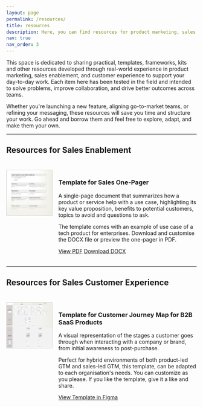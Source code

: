 ```yaml
---
layout: page
permalink: /resources/
title: resources
description: Here, you can find resources for product marketing, sales enablement, and CX.
nav: true
nav_order: 3
---
```


This space is dedicated to sharing practical, templates, frameworks, kits and other resources developed through real-world experience in product marketing, sales enablement, and customer experience to support your day-to-day work. Each item here has been tested in the field and intended to solve problems, improve collaboration, and drive better outcomes across teams. 

Whether you're launching a new feature, aligning go-to-market teams, or refining your messaging, these resources will save you time and structure your work. Go ahead and borrow them and feel free to explore, adapt, and make them your own.

---

<div style="margin-bottom: 2.5rem;">
  <h2>Resources for Sales Enablement</h2>
</div>

<div style="display: flex; gap: 1rem; align-items: flex-start; margin-bottom: 2rem;">
  <img src="/assets/img/thumbnail-one-pager-sales-enablement.jpg" alt="Icon in black and white of a file" style="width: 120px; height: auto; border: 1px solid #ccc;" />
  <div>
    <h3>Template for Sales One-Pager</h3>
    <p>A single-page document that summarizes how a product or service help with a use case, highlighting its key value proposition,  benefits to potential customers, topics to avoid and questions to ask.</p>
    <p>The template comes with an example of use case of a tech product for enterprises. Download and customise the DOCX file or preview the one-pager in PDF.</p>
    <a href="https://sergiolozano.com/assets/resources/template-one-pager-for-use-cases-sales-conversations.pdf" class="btn btn--primary">View PDF</a>
    <a href="https://sergiolozano.com/assets/resources/template-one-pager-for-use-cases-sales-conversations.docx" class="btn">Download DOCX</a>
  </div>
</div>

---

<div style="margin-bottom: 2.5rem;">
  <h2>Resources for Sales Customer Experience</h2>
</div>

<div style="display: flex; gap: 1rem; align-items: flex-start; margin-bottom: 2rem;">
  <img src="/assets/img/thumbnail-customer-journey-map-carrousel.jpg" alt="Thumbnail of a customer journey map made in Figma" style="width: 120px; height: auto; border: 1px solid #ccc;" />
  <div>
    <h3>Template for Customer Journey Map for B2B SaaS Products</h3>
    <p>A visual representation of the stages a customer goes through when interacting with a company or brand, from initial awareness to post-purchase.</p>
    <p>Perfect for hybrid environments of both product-led GTM and sales-led GTM, this template, can be adapted to each organisation's needs. You can customize as you please. If you like the template, give it a like and share.</p>
    <a href="https://www.figma.com/community/file/1502648775036013780/customer-journey-map-b2b-saas-products" class="btn btn--primary">View Template in Figma</a>
  </div>
</div>
